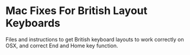 # Mac Fixes For British Layout Keyboards
Files and instructions to get British keyboard layouts to work correctly on OSX, and correct End and Home key function.
